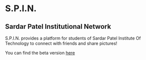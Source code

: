 # S.P.I.N.

## Sardar Patel Institutional Network

S.P.I.N. provides a platform for students of Sardar Patel Institute Of Technology to connect with friends and share pictures!

You can find the beta version [here](https://spin2020.herokuapp.com/login/login.php)
